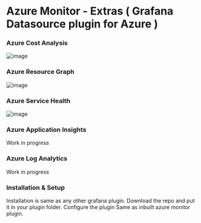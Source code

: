 # Azure Monitor - Extras ( Grafana Datasource plugin for Azure )

### Azure Cost Analysis

![image](https://user-images.githubusercontent.com/153843/82420435-9d5b1800-9a77-11ea-818e-7b57b0f6353c.png)

### Azure Resource Graph

![image](https://user-images.githubusercontent.com/153843/82420772-178b9c80-9a78-11ea-8294-2d0500aa3592.png)

### Azure Service Health

![image](https://user-images.githubusercontent.com/153843/83039982-abd89f00-a036-11ea-98ed-d7fd5dd69141.png)

### Azure Application Insights

Work in progress

### Azure Log Analytics

Work in progress

### Installation & Setup

Installation is same as any other grafana  plugin. Download the repo and put it in your plugin folder. Configure the plugin Same as inbuilt azure monitor plugin.